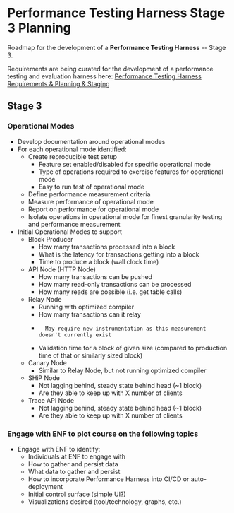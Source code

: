 # Performance Testing Harness Stage 3 Planning

Roadmap for the development of a **Performance Testing Harness** -- Stage 3.

Requirements are being curated for the development of a performance testing and evaluation harness here: [Performance Testing Harness Requirements & Planning & Staging](https://github.com/eosnetworkfoundation/product/tree/main/performance-harness/proposals)


## Stage 3

### Operational Modes

-   Develop documentation around operational modes
-   For each operational mode identified:
    -   Create reproducible test setup
        -   Feature set enabled/disabled for specific operational mode
        -   Type of operations required to exercise features for operational mode
        -   Easy to run test of operational mode
    -   Define performance measurement criteria
    -   Measure performance of operational mode
    -   Report on performance for operational mode
    -   Isolate operations in operational mode for finest granularity testing and performance measurement
-   Initial Operational Modes to support
    -   Block Producer
        -   How many transactions processed into a block
        -   What is the latency for transactions getting into a block
        -   Time to produce a block (wall clock time)
    -   API Node (HTTP Node)
        -   How many transactions can be pushed
        -   How many read-only transactions can be processed
        -   How many reads are possible (i.e. get table calls)
    -   Relay Node
        -   Running with optimized compiler
        -   How many transactions can it relay
        -       May require new instrumentation as this measurement doesn't currently exist
        -   Validation time for a block of given size (compared to production time of that or similarly sized block)
    -   Canary Node
        -   Similar to Relay Node, but not running optimized compiler
    -   SHiP Node
        -   Not lagging behind, steady state behind head (~1 block)
        -   Are they able to keep up with X number of clients
    -   Trace API Node
        -   Not lagging behind, steady state behind head (~1 block)
        -   Are they able to keep up with X number of clients


### Engage with ENF to plot course on the following topics

-   Engage with ENF to identify:
    -   Individuals at ENF to engage with
    -   How to gather and persist data
    -   What data to gather and persist
    -   How to incorporate Performance Harness into CI/CD or auto-deployment
    -   Initial control surface (simple UI?)
    -   Visualizations desired (tool/technology, graphs, etc.)







